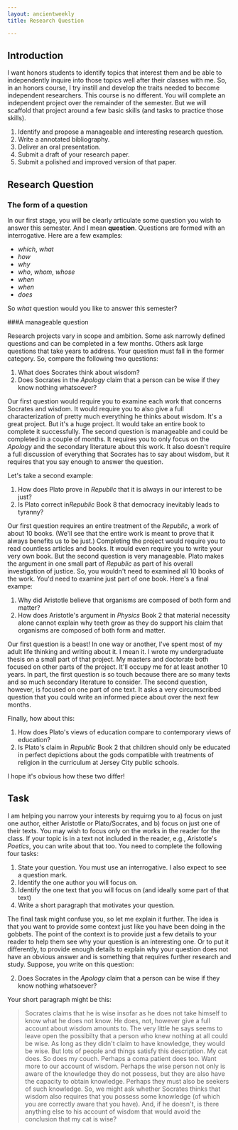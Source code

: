 ```yaml
---
layout: ancientweekly
title: Research Question

---
```


## Introduction

I want honors students to identify topics that interest them and be able to independently inquire into those topics well after their classes with me. So, in an honors course, I try instill and develop the traits needed to become independent researchers. This course is no different. You will complete an independent project over the remainder of the semester.  But we will scaffold that project around a few basic skills (and tasks to practice those skills).

1. Identify and propose a manageable and interesting research question.
2. Write a annotated bibliography.
3. Deliver an oral presentation.
4. Submit a draft of your research paper. 
5. Submit a polished and improved version of that paper. 



## Research Question 



### The form of a question

In our first stage, you will be clearly articulate some question you wish to answer this semester. And I mean **question**. Questions are formed with an interrogative. Here are a few examples: 

+ *which*, *what*
+ *how*
+ *why*
+ *who*, *whom*, *whose* 
+ *when*
+ *when*
+ *does*

So *what* question would you like to answer this semester? 

###A manageable question

Research projects vary in scope and ambition. Some ask narrowly defined questions and can be completed in a few months. Others ask large questions that take years to address. Your question must fall in the former category. So, compare the following two questions:

1. What does Socrates think about wisdom? 
2. Does Socrates in the *Apology* claim that a person can be wise if they know nothing whatsoever? 

Our first question would require you to examine each work that concerns Socrates and wisdom. It would require you to also give a full characterization of pretty much everything he thinks about wisdom. It's a great project. But it's a huge project. It would take an entire book to  complete it successfully. The second question is manageable and could be completed in a couple of months. It requires you to only focus on the *Apology* and the secondary literature about this work. It also doesn't require a full discussion of everything that Socrates has to say about wisdom, but it requires that you say enough to answer the question. 

Let's take a second example:

1. How does Plato prove in *Republic* that it is always in our interest to be just?   
2. Is Plato correct in*Republic* Book 8 that democracy inevitably leads to tyranny? 

Our first question requires an entire treatment of the *Republic*, a work of about 10 books. (We'll see that the entire work is meant to prove that it always benefits us to be just.) Completing the project would require you to read countless articles and books. It would even require you to write your very own book. But the second question is very manageable. Plato makes the argument in one small part of *Republic* as part of his overall investigation of justice. So, you wouldn't need to examined all 10 books of the work. You'd need to examine just part of one book. Here's a final exampe: 

1. Why did Aristotle believe that organisms are composed of both form and matter? 
1. How does Aristotle's argument in *Physics* Book 2 that material necessity alone cannot explain why teeth grow as they do support his claim that organisms are composed of both form and matter. 

Our first question is a beast! In one way or another, I've spent most of my adult life thinking and writing about it. I mean it. I wrote my undergraduate thesis on a small part of that project. My masters and doctorate both focused on other parts of the project. It'll occupy me for at least another 10 years. In part, the first question is so touch because there are so many texts and so much secondary literature to consider. The second question, however, is focused on one part of one text. It asks a very circumscribed question that you could write an informed piece about over the next few months. 

Finally, how about this: 

1. How does Plato's views of education compare to contemporary views of education? 
1. Is Plato's claim in *Republic* Book 2 that children should only be educated in perfect depictions about the gods compatible with treatments of religion in the curriculum at Jersey City public schools.

I hope it's obvious how these two differ!


## Task

I am helping you narrow your interests by requirng you to a) focus on just one author, either Aristotle or Plato/Socrates, and b) focus on just one of their texts. You may wish to focus only on the works in the reader for the class. If your topic is in a text not included in the reader, e.g., Aristotle's  *Poetics*, you can write about that too. You need to complete the following four tasks: 

1. State your question. You must use an interrogative. I also expect to see a question mark. 
1. Identify the one author you will focus on.
1. Identify the one text that you will focus on (and ideally some part of that text)
1. Write a short paragraph that motivates your question.

The final task might confuse you, so let me explain it further. The idea is that you want to provide some context just like you have been doing in the gobbets. The point of the context is to provide just a few details to your reader to help them see why your question is an interesting one. Or to put it differently, to provide enough details to explain why your question does not have an obvious answer and is something that requires further research and study. Suppose, you write on this question: 

2. Does Socrates in the *Apology* claim that a person can be wise if they know nothing whatsoever? 

Your short paragraph might be this: 

> Socrates claims that he is wise insofar as he does not take himself to know what he does not know. He does, not, however give a full account about wisdom amounts to. The very little he says seems to leave open the possibilty that a person who knew nothing at all could be wise. As long as they didn't claim to have knowledge, they would be wise. But lots of people and things satisfy this description. My cat does. So does my couch. Perhaps a coma patient does too. Want more to our account of wisdom. Perhaps the wise person not only is aware of the knowledge they do not possess, but they are also have the capacity to obtain knowledge. Perhaps they must also be seekers of such knowledge. So, we might ask whether Socrates thinks that wisdom also requires that you possess some knowledge (of which you are correctly aware that you have). And, if he doesn't, is there anything else to his account of wisdom that would avoid the conclusion that my cat is wise? 





